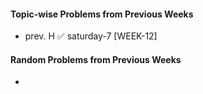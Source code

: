 #### Topic-wise Problems from Previous Weeks
- prev. H ✅ saturday-7 [WEEK-12]
  
#### Random Problems from Previous Weeks
- 